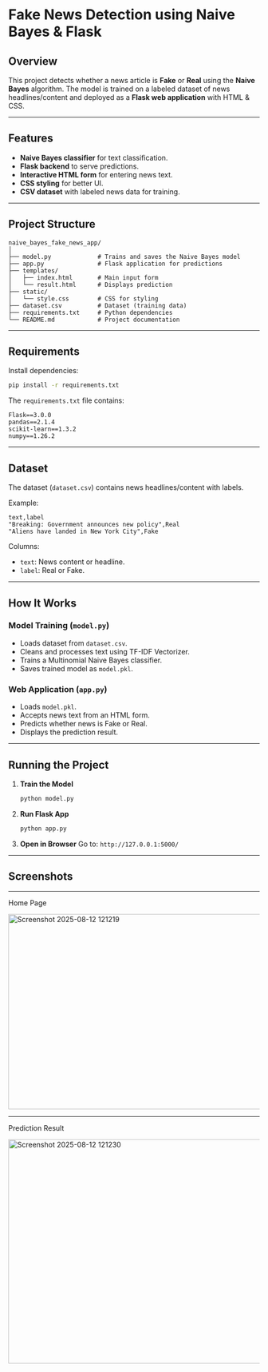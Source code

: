# Fake News Detection using Naive Bayes & Flask

## Overview

This project detects whether a news article is **Fake** or **Real** using the **Naive Bayes** algorithm. The model is trained on a labeled dataset of news headlines/content and deployed as a **Flask web application** with HTML & CSS.

-----

## Features

  - **Naive Bayes classifier** for text classification.
  - **Flask backend** to serve predictions.
  - **Interactive HTML form** for entering news text.
  - **CSS styling** for better UI.
  - **CSV dataset** with labeled news data for training.

-----

## Project Structure

```
naive_bayes_fake_news_app/
│
├── model.py             # Trains and saves the Naive Bayes model
├── app.py               # Flask application for predictions
├── templates/
│   ├── index.html       # Main input form
│   └── result.html      # Displays prediction
├── static/
│   └── style.css        # CSS for styling
├── dataset.csv          # Dataset (training data)
├── requirements.txt     # Python dependencies
└── README.md            # Project documentation
```

-----

## Requirements

Install dependencies:

```bash
pip install -r requirements.txt
```

The `requirements.txt` file contains:

```
Flask==3.0.0
pandas==2.1.4
scikit-learn==1.3.2
numpy==1.26.2
```

-----

## Dataset

The dataset (`dataset.csv`) contains news headlines/content with labels.

Example:

```
text,label
"Breaking: Government announces new policy",Real
"Aliens have landed in New York City",Fake
```

Columns:

  - `text`: News content or headline.
  - `label`: Real or Fake.

-----

## How It Works

### Model Training (`model.py`)

  - Loads dataset from `dataset.csv`.
  - Cleans and processes text using TF-IDF Vectorizer.
  - Trains a Multinomial Naive Bayes classifier.
  - Saves trained model as `model.pkl`.

### Web Application (`app.py`)

  - Loads `model.pkl`.
  - Accepts news text from an HTML form.
  - Predicts whether news is Fake or Real.
  - Displays the prediction result.

-----

## Running the Project

1.  **Train the Model**
    ```bash
    python model.py
    ```
2.  **Run Flask App**
    ```bash
    python app.py
    ```
3.  **Open in Browser**
    Go to: `http://127.0.0.1:5000/`

-----

## Screenshots
---
Home Page

<img width="556" height="391" alt="Screenshot 2025-08-12 121219" src="https://github.com/user-attachments/assets/24fa38d2-3a68-40aa-9e99-22c8b3758640" />

---
Prediction Result

<img width="573" height="449" alt="Screenshot 2025-08-12 121230" src="https://github.com/user-attachments/assets/ddc53189-cbd5-4326-9199-a4071589e634" />
